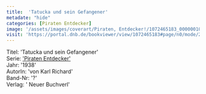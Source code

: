 ```yaml
---
title:  'Tatucka und sein Gefangener'
metadate: "hide"
categories: [Piraten Entdecker]
image: '/assets/images/coverart/Piraten, Entdecker!/1072465183_00000010.jpg'
visit: 'https://portal.dnb.de/bookviewer/view/1072465183#page/n0/mode/2up'
---
```

Titel: 'Tatucka und sein Gefangener' <br>
Serie: <a href='/heftroman.workshop/_pages/Piraten Entdecker.html'>'Piraten Entdecker'</a> <br>
Jahr: '1938' <br>
AutorIn: 'von Karl Richard' <br>
Band-Nr: '?' <br>
Verlag: ' Neuer Buchverl'